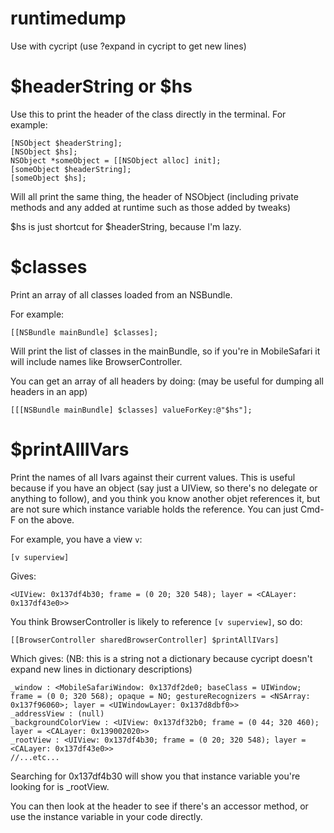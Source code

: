 runtimedump
===========

Use with cycript (use ?expand in cycript to get new lines)


$headerString or $hs
====================

Use this to print the header of the class directly in the terminal. For example:

    [NSObject $headerString];
    [NSObject $hs];
    NSObject *someObject = [[NSObject alloc] init];
    [someObject $headerString];
    [someObject $hs];
    
Will all print the same thing, the header of NSObject (including private methods and any added at runtime such as those added by tweaks)

$hs is just shortcut for $headerString, because I'm lazy.


$classes
========

Print an array of all classes loaded from an NSBundle.

For example:

    [[NSBundle mainBundle] $classes];
    
Will print the list of classes in the mainBundle, so if you're in MobileSafari it will include names like BrowserController.

You can get an array of all headers by doing: (may be useful for dumping all headers in an app)

    [[[NSBundle mainBundle] $classes] valueForKey:@"$hs"];
    
$printAllIVars
==============

Print the names of all Ivars against their current values.
This is useful because if you have an object (say just a UIView, so there's no delegate or anything to follow), and you think you know another objet references it, but are not sure which instance variable holds the reference. You can just Cmd-F on the above.

For example, you have a view `v`:

    [v superview] 
    
Gives:
    
    <UIView: 0x137df4b30; frame = (0 20; 320 548); layer = <CALayer: 0x137df43e0>>
    
You think BrowserController is likely to reference `[v superview]`, so do:
    
    [[BrowserController sharedBrowserController] $printAllIVars]
    
Which gives: (NB: this is a string not a dictionary because cycript doesn't expand new lines in dictionary descriptions)

    _window : <MobileSafariWindow: 0x137df2de0; baseClass = UIWindow; frame = (0 0; 320 568); opaque = NO; gestureRecognizers = <NSArray: 0x137f96060>; layer = <UIWindowLayer: 0x137d8dbf0>>
    _addressView : (null)
    _backgroundColorView : <UIView: 0x137df32b0; frame = (0 44; 320 460); layer = <CALayer: 0x139002020>>
    _rootView : <UIView: 0x137df4b30; frame = (0 20; 320 548); layer = <CALayer: 0x137df43e0>>
    //...etc...
    
Searching for 0x137df4b30 will show you that instance variable you're looking for is _rootView.

You can then look at the header to see if there's an accessor method, or use the instance variable in your code directly. 
    
    

    


